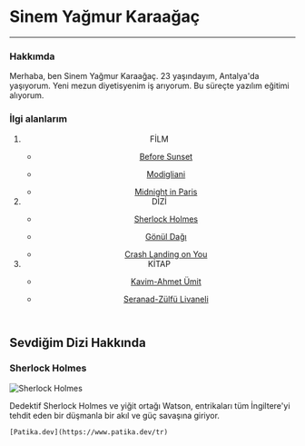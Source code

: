 <!DOCTYPE html>
<html lang="en">
<head>
    <meta charset="UTF-8">
    <meta http-equiv="X-UA-Compatible" content="IE=edge">
    <meta name="viewport" content="width=device-width, initial-scale=1.0">
    <title>Ana Sayfa</title>
</head>
<body>
    <!-- Navbar - Start -->
    <h1>Sinem Yağmur Karaağaç</h1>
    <hr>
    <h3>Hakkımda</h3>
    <p>Merhaba, ben Sinem Yağmur Karaağaç. 23 yaşındayım, Antalya'da yaşıyorum. Yeni mezun diyetisyenim iş arıyorum. Bu süreçte yazılım eğitimi alıyorum.</p>
    <h3>İlgi alanlarım</h3>
     <header>
        <nav>
            <ol>
                <li>FİLM</li>
                    <ul>
                       <li><a href="https://www.imdb.com/title/tt0381681/">Before Sunset</a></li> 
                    </ul>
                    <ul>
                        <li><a href="https://www.imdb.com/title/tt0367188/">Modigliani</a></li> 
                    </ul>
                    <ul>
                        <li><a href="https://www.imdb.com/title/tt1605783/">Midnight in Paris</a></li> 
                    </ul>   
                <li>DİZİ</li>
                    <ul>
                        <li><a href="https://www.imdb.com/title/tt1475582/">Sherlock Holmes</a></li>  
                    </ul>
                    <ul>
                        <li><a href="https://www.imdb.com/title/tt12872884/">Gönül Dağı</a></li>    
                    </ul>
                    <ul>
                        <li><a href="https://www.imdb.com/title/tt10850932/">Crash Landing on You</a></li> 
                    </ul>
                <li>KİTAP</li>
                    <ul>
                        <li><a href="https://www.goodreads.com/book/show/6437832-kavim">Kavim-Ahmet Ümit</a></li>   
                    </ul>
                    <ul>
                        <li><a href="https://www.goodreads.com/book/show/11085413-serenad">Seranad-Zülfü Livaneli</a></li>   
                    </ul>
            </ol>
        </nav>
    </header>
     <!-- Navbar - End -->
     
<h2>Sevdiğim Dizi Hakkında</h2>
<h3>Sherlock Holmes</h3>
<img src="https://encrypted-tbn0.gstatic.com/images?q=tbn:ANd9GcQqyixy5Vqa21mtuWXXKQR925YpKaopHT0dsw&usqp=CAU" alt="Sherlock Holmes">
<p>Dedektif Sherlock Holmes ve yiğit ortağı Watson, entrikaları tüm İngiltere'yi tehdit eden bir düşmanla bir akıl ve güç savaşına giriyor.</p>
    
    
    [Patika.dev](https://www.patika.dev/tr)
